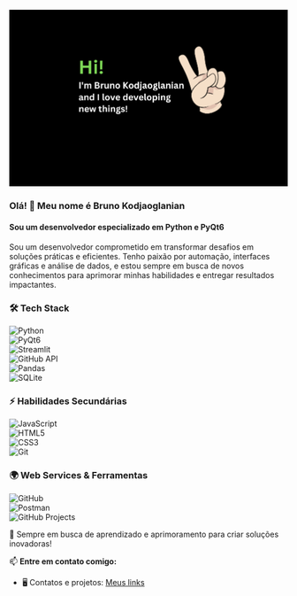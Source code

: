 ![Texto apresentação](Hi!.png)


### Olá! 👋 Meu nome é Bruno Kodjaoglanian 

#### Sou um desenvolvedor especializado em Python e PyQt6  

Sou um desenvolvedor comprometido em transformar desafios em soluções práticas e eficientes. Tenho paixão por automação, interfaces gráficas e análise de dados, e estou sempre em busca de novos conhecimentos para aprimorar minhas habilidades e entregar resultados impactantes.


### 🛠️ Tech Stack  
![Python](https://img.shields.io/badge/Python-3776AB?logo=python&logoColor=white&style=for-the-badge)  
![PyQt6](https://img.shields.io/badge/PyQt6-41CD52?logo=qt&logoColor=white&style=for-the-badge)  
![Streamlit](https://img.shields.io/badge/Streamlit-FF4B4B?logo=streamlit&logoColor=white&style=for-the-badge)  
![GitHub API](https://img.shields.io/badge/GitHub-181717?logo=github&logoColor=white&style=for-the-badge)  
![Pandas](https://img.shields.io/badge/Pandas-150458?logo=pandas&logoColor=white&style=for-the-badge)  
![SQLite](https://img.shields.io/badge/SQLite-003B57?logo=sqlite&logoColor=white&style=for-the-badge)  

### ⚡ Habilidades Secundárias  
![JavaScript](https://img.shields.io/badge/JavaScript-F7DF1E?logo=javascript&logoColor=black&style=for-the-badge)  
![HTML5](https://img.shields.io/badge/HTML5-E34F26?logo=html5&logoColor=white&style=for-the-badge)  
![CSS3](https://img.shields.io/badge/CSS3-1572B6?logo=css3&logoColor=white&style=for-the-badge)  
![Git](https://img.shields.io/badge/Git-F05032?logo=git&logoColor=white&style=for-the-badge)  

### 🌍 Web Services & Ferramentas  
![GitHub](https://img.shields.io/badge/GitHub-181717?logo=github&logoColor=white&style=for-the-badge)  
![Postman](https://img.shields.io/badge/Postman-FF6C37?logo=postman&logoColor=white&style=for-the-badge)  
![GitHub Projects](https://img.shields.io/badge/GitHub%20Projects-000000?logo=github&logoColor=white&style=for-the-badge)  

🚀 Sempre em busca de aprendizado e aprimoramento para criar soluções inovadoras!  

📫 **Entre em contato comigo:**  
- 🖥️ Contatos e projetos: [Meus links](https://kodjaoglanian.github.io/MeusLinks/)  

